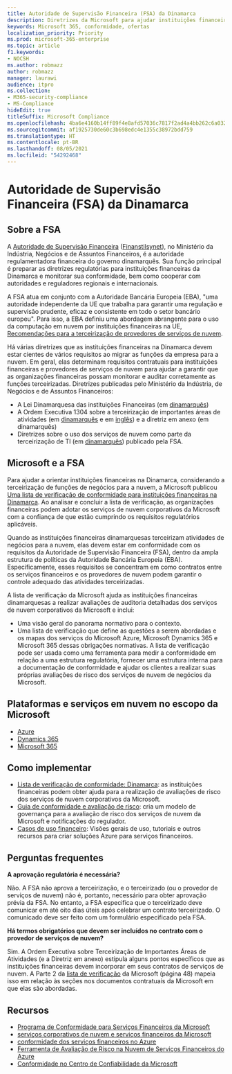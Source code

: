 ```yaml
---
title: Autoridade de Supervisão Financeira (FSA) da Dinamarca
description: Diretrizes da Microsoft para ajudar instituições financeiras da Dinamarca na adoção da nuvem.
keywords: Microsoft 365, conformidade, ofertas
localization_priority: Priority
ms.prod: microsoft-365-enterprise
ms.topic: article
f1.keywords:
- NOCSH
ms.author: robmazz
author: robmazz
manager: laurawi
audience: itpro
ms.collection:
- M365-security-compliance
- MS-Compliance
hideEdit: true
titleSuffix: Microsoft Compliance
ms.openlocfilehash: 4ba6e4160b14ff89f4e8afd57036c7817f2ad4a4bb262c6a032e4bdb3983723e
ms.sourcegitcommit: af1925730de60c3b698edc4e1355c38972bdd759
ms.translationtype: HT
ms.contentlocale: pt-BR
ms.lasthandoff: 08/05/2021
ms.locfileid: "54292468"
---
```

# <a name="financial-supervisory-authority-fsa-denmark"></a>Autoridade de Supervisão Financeira (FSA) da Dinamarca

## <a name="about-the-fsa"></a>Sobre a FSA

A [Autoridade de Supervisão Financeira](https://www.dfsa.dk/) ([Finanstilsynet](https://www.finanstilsynet.dk/)), no Ministério da Indústria, Negócios e de Assuntos Financeiros, é a autoridade regulamentadora financeira do governo dinamarquês. Sua função principal é preparar as diretrizes regulatórias para instituições financeiras da Dinamarca e monitorar sua conformidade, bem como cooperar com autoridades e reguladores regionais e internacionais.

A FSA atua em conjunto com a Autoridade Bancária Europeia (EBA), "uma autoridade independente da UE que trabalha para garantir uma regulação e supervisão prudente, eficaz e consistente em todo o setor bancário europeu". Para isso, a EBA definiu uma abordagem abrangente para o uso da computação em nuvem por instituições financeiras na UE, [Recomendações para a terceirização de provedores de serviços de nuvem](https://eba.europa.eu/documents/10180/2170121/Final+draft+Recommendations+on+Cloud+Outsourcing+%28EBA-Rec-2017-03%29.pdf/5fa5cdde-3219-4e95-946d-0c0d05494362).

Há várias diretrizes que as instituições financeiras na Dinamarca devem estar cientes de vários requisitos ao migrar as funções da empresa para a nuvem. Em geral, elas determinam requisitos contratuais para instituições financeiras e provedores de serviços de nuvem para ajudar a garantir que as organizações financeiras possam monitorar e auditar corretamente as funções terceirizadas. Diretrizes publicadas pelo Ministério da Indústria, de Negócios e de Assuntos Financeiros:

- A Lei Dinamarquesa das instituições Financeiras (em [dinamarquês](https://www.retsinformation.dk/Forms/R0710.aspx?id=193767))
- A Ordem Executiva 1304 sobre a terceirização de importantes áreas de atividades (em [dinamarquês](https://www.retsinformation.dk/Forms/R0710.aspx?id=134352) e em [inglês](https://www.finanstilsynet.dk/~/media/Lovgivning/Oversat-lovgivning/Executive-orders/1304_251110-pdf.pdf)) e a diretriz em anexo (em dinamarquês)
- Diretrizes sobre o uso dos serviços de nuvem como parte da terceirização de TI (em [dinamarquês](https://www.finanstilsynet.dk/Tilsyn/Information-om-udvalgte-tilsynsomraader/It-tilsyn/Anvendelse-af-cloud-tjenester-som-led-i-IT-outsourcing)) publicado pela FSA.

## <a name="microsoft-and-the-fsa"></a>Microsoft e a FSA

Para ajudar a orientar instituições financeiras na Dinamarca, considerando a terceirização de funções de negócios para a nuvem, a Microsoft publicou [Uma lista de verificação de conformidade para instituições financeiras na Dinamarca](https://servicetrust.microsoft.com/ViewPage/TrustDocumentsV3?command=Download&downloadType=Document&downloadId=524cc66f-b292-49e9-aa14-04560401baa0&tab=7f51cb60-3d6c-11e9-b2af-7bb9f5d2d913&docTab=7f51cb60-3d6c-11e9-b2af-7bb9f5d2d913_Compliance_Guides). Ao analisar e concluir a lista de verificação, as organizações financeiras podem adotar os serviços de nuvem corporativos da Microsoft com a confiança de que estão cumprindo os requisitos regulatórios aplicáveis.

Quando as instituições financeiras dinamarquesas terceirizam atividades de negócios para a nuvem, elas devem estar em conformidade com os requisitos da Autoridade de Supervisão Financeira (FSA), dentro da ampla estrutura de políticas da Autoridade Bancária Europeia (EBA). Especificamente, esses requisitos se concentram em como contratos entre os serviços financeiros e os provedores de nuvem podem garantir o controle adequado das atividades terceirizadas.

A lista de verificação da Microsoft ajuda as instituições financeiras dinamarquesas a realizar avaliações de auditoria detalhadas dos serviços de nuvem corporativos da Microsoft e inclui:

- Uma visão geral do panorama normativo para o contexto.
- Uma lista de verificação que define as questões a serem abordadas e os mapas dos serviços do Microsoft Azure, Microsoft Dynamics 365 e Microsoft 365 dessas obrigações normativas. A lista de verificação pode ser usada como uma ferramenta para medir a conformidade em relação a uma estrutura regulatória, fornecer uma estrutura interna para a documentação de conformidade e ajudar os clientes a realizar suas próprias avaliações de risco dos serviços de nuvem de negócios da Microsoft.

## <a name="microsoft-in-scope-cloud-platforms--services"></a>Plataformas e serviços em nuvem no escopo da Microsoft

- [Azure](https://gallery.technet.microsoft.com/Overview-of-Azure-c1be3942)
- [Dynamics 365](https://aka.ms/d365-compliance-list)
- [Microsoft 365](https://aka.ms/RiskGovernanceGuide)

## <a name="how-to-implement"></a>Como implementar

- [Lista de verificação de conformidade: Dinamarca](https://servicetrust.microsoft.com/ViewPage/TrustDocumentsV3?command=Download&downloadType=Document&downloadId=524cc66f-b292-49e9-aa14-04560401baa0&tab=7f51cb60-3d6c-11e9-b2af-7bb9f5d2d913&docTab=7f51cb60-3d6c-11e9-b2af-7bb9f5d2d913_Compliance_Guides): as instituições financeiras podem obter ajuda para a realização de avaliações de risco dos serviços de nuvem corporativos da Microsoft.
- [Guia de conformidade e avaliação de risco](https://servicetrust.microsoft.com/ViewPage/TrustDocuments?command=Download&downloadType=Document&downloadId=edee9b14-3661-4a16-ba83-c35caf672bd7&docTab=6d000410-c9e9-11e7-9a91-892aae8839ad_FAQ_and_White_Papers): cria um modelo de governança para a avaliação de risco dos serviços de nuvem da Microsoft e notificações do regulador.
- [Casos de uso financeiro](/previous-versions/azure/industry-marketing/financial/index): Visões gerais de uso, tutoriais e outros recursos para criar soluções Azure para serviços financeiros.

## <a name="frequently-asked-questions"></a>Perguntas frequentes

**A aprovação regulatória é necessária?**

Não. A FSA não aprova a terceirização, e o terceirizado (ou o provedor de serviços de nuvem) não é, portanto, necessário para obter aprovação prévia da FSA. No entanto, a FSA especifica que o terceirizado deve comunicar em até oito dias úteis após celebrar um contrato terceirizado. O comunicado deve ser feito com um formulário especificado pela FSA.

**Há termos obrigatórios que devem ser incluídos no contrato com o provedor de serviços de nuvem?**

Sim. A Ordem Executiva sobre Terceirização de Importantes Áreas de Atividades (e a Diretriz em anexo) estipula alguns pontos específicos que as instituições financeiras devem incorporar em seus contratos de serviços de nuvem. A Parte 2 da [lista de verificação](https://servicetrust.microsoft.com/ViewPage/TrustDocumentsV3?command=Download&downloadType=Document&downloadId=524cc66f-b292-49e9-aa14-04560401baa0&tab=7f51cb60-3d6c-11e9-b2af-7bb9f5d2d913&docTab=7f51cb60-3d6c-11e9-b2af-7bb9f5d2d913_Compliance_Guides) da Microsoft (página 48) mapeia isso em relação às seções nos documentos contratuais da Microsoft em que elas são abordadas.

## <a name="resources"></a>Recursos

- [Programa de Conformidade para Serviços Financeiros da Microsoft](https://download.microsoft.com/download/6/4/7/64707E3E-6D3E-45D0-8207-A0EA3201B4A6/Microsoft%20Cloud%20-%20Financial%20Services%20Compliance%20Program%20(Print).pdf)
- [ serviços corporativos de nuvem e serviços financeiros da Microsoft ](https://servicetrust.microsoft.com/viewpage/financialservicesoverview)
- [conformidade dos serviços financeiros no Azure](https://azure.microsoft.com/resources/videos/azurecon-2015-financial-services-compliance-in-azure/)
- [Ferramenta de Avaliação de Risco na Nuvem de Serviços Financeiros do Azure](https://servicetrust.microsoft.com/ViewPage/FFIECBlueprint?command=Download&downloadType=Document&downloadId=079a1973-711a-428f-9312-9ddd290cff7b&docTab=c726d5c0-2d1e-11e8-a485-57140ec19669_PaaS)
- [Conformidade no Centro de Confiabilidade da Microsoft](https://www.microsoft.com/trust-center/compliance/compliance-overview)
